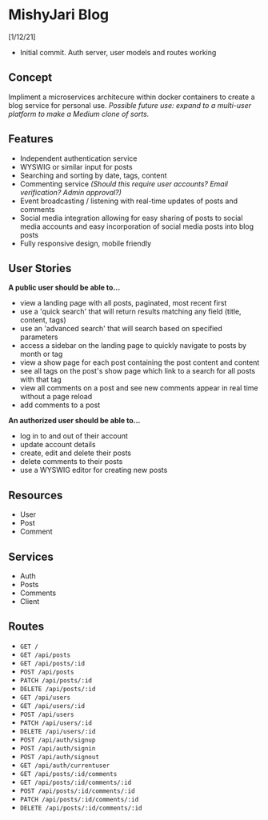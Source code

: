 # MishyJari Blog

[1/12/21]
- Initial commit. Auth server, user models and routes working

## Concept

Impliment a microservices architecure within docker containers to create a blog service for personal use. *Possible future use: expand to a multi-user platform to make a Medium clone of sorts.*

## Features

- Independent authentication service
- WYSWIG or similar input for posts
- Searching and sorting by date, tags, content
- Commenting service *(Should this require user accounts? Email verification? Admin approval?)*
- Event broadcasting / listening with real-time updates of posts and comments
- Social media integration allowing for easy sharing of posts to social media accounts and easy incorporation of social media posts into blog posts
- Fully responsive design, mobile friendly

## User Stories

**A public user should be able to...**

- view a landing page with all posts, paginated, most recent first
- use a 'quick search' that will return results matching any field (title, content, tags)
- use an 'advanced search' that will search based on specified parameters
- access a sidebar on the landing page to quickly navigate to posts by month or tag
- view a show page for each post containing the post content and content
- see all tags on the post's show page which link to a search for all posts with that tag
- view all comments on a post and see new comments appear in real time without a page reload
- add comments to a post
  
**An authorized user should be able to...**

- log in to and out of their account
- update account details
- create, edit and delete their posts
- delete comments to their posts
- use a WYSWIG editor for creating new posts

## Resources

- User
- Post
- Comment

## Services

- Auth
- Posts
- Comments
- Client

## Routes

- `GET /` 
- `GET /api/posts`
- `GET /api/posts/:id`
- `POST /api/posts`
- `PATCH /api/posts/:id`
- `DELETE /api/posts/:id`
- `GET /api/users`
- `GET /api/users/:id`
- `POST /api/users`
- `PATCH /api/users/:id`
- `DELETE /api/users/:id`
- `POST /api/auth/signup`
- `POST /api/auth/signin`
- `POST /api/auth/signout`
- `GET /api/auth/currentuser`
- `GET /api/posts/:id/comments`
- `GET /api/posts/:id/comments/:id`
- `POST /api/posts/:id/comments/:id`
- `PATCH /api/posts/:id/comments/:id`
- `DELETE /api/posts/:id/comments/:id`

